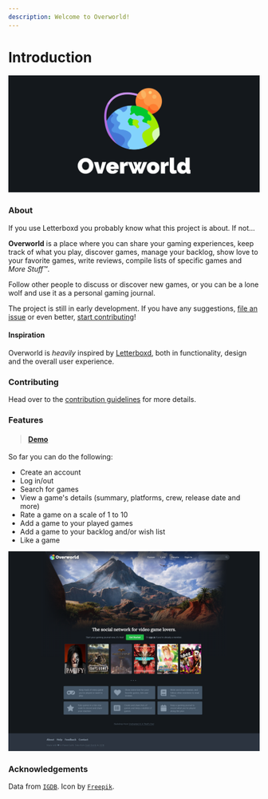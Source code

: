 ```yaml
---
description: Welcome to Overworld!
---
```


# Introduction

![](.gitbook/assets/logo-4%20%281%29.png)

### About

If you use Letterboxd you probably know what this project is about. If not...

**Overworld** is a place where you can share your gaming experiences, keep track of what you play, discover games, manage your backlog, show love to your favorite games, write reviews, compile lists of specific games and _More Stuff™_.

Follow other people to discuss or discover new games, or you can be a lone wolf and use it as a personal gaming journal.

The project is still in early development. If you have any suggestions, [file an issue](https://github.com/danielgrijalva/overworld/issues/new/choose) or even better, [start contributing](getting-started/contributing.md)!

#### Inspiration

Overworld is _heavily_ inspired by [Letterboxd](https://letterboxd.com/), both in functionality, design and the overall user experience.

### Contributing

Head over to the [contribution guidelines](getting-started/contributing.md) for more details.

### Features

> #### [Demo](https://raw.githubusercontent.com/danielgrijalva/overworld/master/media/demo.gif)

So far you can do the following:

* Create an account
* Log in/out
* Search for games
* View a game's details \(summary, platforms, crew, release date and more\)
* Rate a game on a scale of 1 to 10
* Add a game to your played games
* Add a game to your backlog and/or wish list
* Like a game  

![](.gitbook/assets/landing-4%20%281%29.png)

### Acknowledgements

Data from [`IGDB`](https://api.igdb.com). Icon by [`Freepik`](https://www.freepik.com/).

